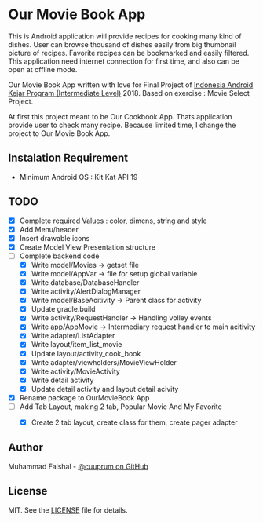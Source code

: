 Our Movie Book App
================

This is Android application will provide recipes for cooking many kind of dishes.
User can browse thousand of dishes easily from big thumbnail picture of recipes. 
Favorite recipes can be bookmarked and easily filtered.
This application need internet connection for first time, and also can be open at offline mode.

Our Movie Book App written with love for Final Project of [Indonesia Android Kejar Program (Intermediate Level)][1] 2018.
Based on exercise : Movie Select Project.

At first this project meant to be Our Cookbook App. Thats application provide user to check many recipe.
Because limited time, I change the project to Our Movie Book App.


Instalation Requirement
-----------------------
 * Minimum Android OS : Kit Kat API 19
 

TODO
----
 * [x] Complete required Values : color, dimens, string and style
 * [x] Add Menu/header
 * [x] Insert drawable icons
 * [x] Create Model View Presentation structure
 * [ ] Complete backend code
	* [x] Write model/Movies -> getset file
	* [x] Write model/AppVar -> file for setup global variable
	* [x] Write database/DatabaseHandler 
	* [x] Write activity/AlertDialogManager
	* [x] Write model/BaseAcitivity -> Parent class for activity	
	* [x] Update gradle.build
	* [x] Write activity/RequestHandler -> Handling volley events
	* [x] Write app/AppMovie -> Intermediary  request handler to main acitivity
	* [x] Write adapter/ListAdapter
	* [x] Write layout/item_list_movie
	* [x] Update layout/activity_cook_book
	* [x] Write adapter/viewholders/MovieViewHolder
	* [x] Write activity/MovieActivity
	* [x] Write detail activity
	* [x] Update detail activity and layout detail acivity
 * [x] Rename package to OurMovieBook App
 * [ ] Add Tab Layout, making 2 tab, Popular Movie And My Favorite	
	* [x] Create 2 tab layout, create class for them, create pager adapter
	
	
Author
------
Muhammad Faishal - [@cuuprum on GitHub][2]

License
-------
MIT. See the [LICENSE][3] file for details.

[1]: http://indonesiaandroidkejar.id/
[2]: https://github.com/cuuprum	
[3]: https://github.com/cuuprum/blob/master/LICENSE
